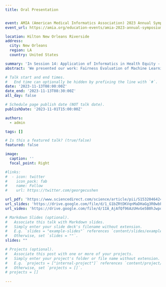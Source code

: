 ```yaml
---
title: Oral Presentation


event: AMIA (American Medical Informatics Association) 2023 Annual Symposium.
event_url: https://amia.org/education-events/amia-2023-annual-symposium

location: Hilton New Orleans Riverside
address:
  city: New Orleans
  region: LA
  country: United States

summary: 'In Session 14: Application of Informatics in Health Equity - "All the Things You Are" at AMIA.'
abstract: 'We presented our work: Fairness Evaluation of Machine Learning Models Using Propensity Score Matching: Assessing Racial Bias in Mortality Prediction for Chronic Diseases'

# Talk start and end times.
#   End time can optionally be hidden by prefixing the line with `#`.
date: '2023-11-13T08:00:00Z'
date_end: '2023-11-13T08:30:00Z'
all_day: false

# Schedule page publish date (NOT talk date).
publishDate: '2023-11-01T15:00:00Z'

authors:
  - admin

tags: []

# Is this a featured talk? (true/false)
featured: false

image:
  caption: ''
  focal_point: Right

#links:
#  - icon: twitter
#    icon_pack: fab
#    name: Follow
#    url: https://twitter.com/georgecushen

url_pdf: 'https://www.sciencedirect.com/science/article/pii/S1532046424000959'
url_slides: 'https://drive.google.com/file/d/1_G1bZRtDKVqnMaDHaGg3R0wbPgrXT-QB/view?usp=sharing'
url_video: 'https://drive.google.com/file/d/1IA_AjAfQf96AzUHvGe5B0hJwpdkV6FTO/view?usp=sharing'

# Markdown Slides (optional).
#   Associate this talk with Markdown slides.
#   Simply enter your slide deck's filename without extension.
#   E.g. `slides = "example-slides"` references `content/slides/example-slides.md`.
#   Otherwise, set `slides = ""`.
slides: ""

# Projects (optional).
#   Associate this post with one or more of your projects.
#   Simply enter your project's folder or file name without extension.
#   E.g. `projects = ["internal-project"]` references `content/project/deep-learning/index.md`.
#   Otherwise, set `projects = []`.
# projects = []
  
---
```


<!-- {{% callout note %}}
Click on the **Slides** button above to view the built-in slides feature.
{{% /callout %}}

Slides can be added in a few ways:

- **Create** slides using Hugo Blox Builder's [_Slides_](https://docs.hugoblox.com/reference/content-types/) feature and link using `slides` parameter in the front matter of the talk file
- **Upload** an existing slide deck to `static/` and link using `url_slides` parameter in the front matter of the talk file
- **Embed** your slides (e.g. Google Slides) or presentation video on this page using [shortcodes](https://docs.hugoblox.com/reference/markdown/). -->

<!-- Further event details, including [page elements](https://docs.hugoblox.com/reference/markdown/) such as image galleries, can be added to the body of this page. -->
